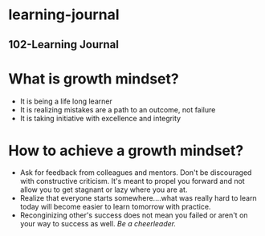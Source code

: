 # learning-journal
## 102-Learning Journal

# What is growth mindset?

* It is being a life long learner
* It is realizing mistakes are a path to an outcome, not failure
* It is taking initiative with excellence and integrity

# How to achieve a growth mindset?
* Ask for feedback from colleagues and mentors. Don't be discouraged with constructive criticism. It's meant to propel you forward and not allow you to get stagnant or lazy where you are at. 
* Realize that everyone starts somewhere....what was really hard to learn today will become easier to learn tomorrow with practice.
* Reconginizing other's success does not mean you failed or aren't on your way to success as well.  *Be a cheerleader.*
